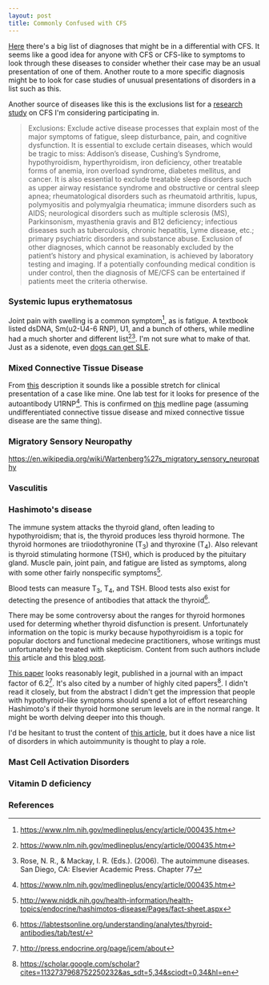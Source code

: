 ```yaml
---
layout: post
title: Commonly Confused with CFS 
---
```


[Here](http://www.mayoclinic.org/diseases-conditions/mixed-connective-tissue-disease/basics/definition/CON-20026515?p=1) there's a big list of diagnoses that might be in a differential with CFS. It seems like a good idea for anyone with CFS or CFS-like to symptoms to look through these diseases to consider whether their case may be an usual presentation of one of them. Another route to a more specific diagnosis might be to look for case studies of unusual presentations of disorders in a list such as this. 

Another source of diseases like this is the exclusions list for a [research study](http://www.nova.edu/nim/study-of-me-cfs-in-men.html) on CFS I'm considering participating in.

> Exclusions:  Exclude active disease processes that explain most of the major symptoms of fatigue, sleep disturbance, pain, and cognitive dysfunction.  It is essential to exclude certain diseases, which would be  tragic  to  miss:  Addison’s  disease,  Cushing’s  Syndrome,  hypothyroidism,  hyperthyroidism,  iron deficiency, other treatable forms of anemia, iron overload syndrome, diabetes mellitus, and cancer.  It is also  essential  to  exclude  treatable  sleep  disorders  such  as  upper  airway  resistance  syndrome  and obstructive  or  central  sleep  apnea;  rheumatological  disorders  such  as  rheumatoid  arthritis,  lupus, polymyositis and polymyalgia rheumatica; immune disorders such as AIDS; neurological disorders such as multiple sclerosis (MS), Parkinsonism, myasthenia gravis and B12 deficiency; infectious diseases such as tuberculosis, chronic hepatitis, Lyme disease, etc.; primary psychiatric disorders and substance abuse. Exclusion of other diagnoses, which cannot be reasonably excluded by the patient’s history and physical examination, is achieved by laboratory testing and imaging. If a potentially confounding medical condition is under control, then the diagnosis of ME/CFS can be entertained if patients meet the criteria otherwise.

### Systemic lupus erythematosus
Joint pain with swelling is a common symptom[^medline], as is fatigue. A textbook listed dsDNA, Sm(u2-U4-6 RNP), U1, and a bunch of others, while medline had a much shorter and different list[^medline][^chap_77]. I'm not sure what to make of that. Just as a sidenote, even [dogs can get SLE](http://www.canismajor.com/dog/autoimmn.html).

### Mixed Connective Tissue Disease
From [this](http://www.mayoclinic.org/diseases-conditions/mixed-connective-tissue-disease/basics/definition/CON-20026515?p=1) description it sounds like a possible stretch for clinical presentation of a case like mine. One lab test for it looks for presence of the autoantibody U1RNP[^medline]. This is confirmed on [this](http://emedicine.medscape.com/article/334482-workup) medline page (assuming undifferentiated connective tissue disease and mixed connective tissue disease are the same thing).

### Migratory Sensory Neuropathy
https://en.wikipedia.org/wiki/Wartenberg%27s_migratory_sensory_neuropathy

### Vasculitis

### Hashimoto's disease
The immune system attacks the thyroid gland, often leading to hypothyroidism; that is, the thyroid produces less thyroid hormone. The thyroid hormones are triiodothyronine (T<sub>3</sub>) and thyroxine (T<sub>4</sub>). Also relevant is thyroid stimulating hormone (TSH), which is produced by the pituitary gland. Muscle pain, joint pain, and fatigue are listed as symptoms, along with some other fairly nonspecific symptoms[^NIH_hashimotos].

Blood tests can measure T<sub>3</sub>,  T<sub>4</sub>, and TSH. Blood tests also exist for detecting the presence of antibodies that attack the thyroid[^labtestsonline_thyroid_aab].

There may be some controversy about the ranges for thyroid hormones used for determing whether thyroid disfunction is present. Unfortunately information on the topic is murky because hypothyroidism is a topic for popular doctors and functional medecine practitioners, whose writings must unfortunately be treated with skepticism. Content from such authors include [this](http://www.huffingtonpost.com/dr-raphael-kellman/why-routine-blood-tests-o_b_6801130.html) article and this [blog post](http://chriskresser.com/5-thyroid-patterns-that-wont-show-up-on-standard-lab-tests/).

[This paper](http://press.endocrine.org/doi/abs/10.1210/jc.2005-0455) looks reasonably legit, published in a journal with an impact factor of 6.2[^jcem_impact]. It's also cited by a number of highly cited papers[^scholar_citing_papers]. I didn't read it closely, but from the abstract I didn't get the impression that people with hypothyroid-like symptoms should spend a lot of effort researching Hashimoto's if their thyroid hormone serum levels are in the normal range. It might be worth delving deeper into this though.

I'd be hesitant to trust the content of [this article](https://experiencelife.com/article/autoimmune-disorders-when-your-body-turns-on-you/), but it does have a nice list of disorders in which autoimmunity is thought to play a role.

### Mast Cell Activation Disorders

### Vitamin D deficiency

### References
[^medline]: https://www.nlm.nih.gov/medlineplus/ency/article/000435.htm
[^chap_77]: Rose, N. R., & Mackay, I. R. (Eds.). (2006). The autoimmune diseases. San Diego, CA: Elsevier Academic Press. Chapter 77
[^labtestsonline_thyroid_aab]: https://labtestsonline.org/understanding/analytes/thyroid-antibodies/tab/test/
[^NIH_hashimotos]: http://www.niddk.nih.gov/health-information/health-topics/endocrine/hashimotos-disease/Pages/fact-sheet.aspx
[^jcem_impact]: http://press.endocrine.org/page/jcem/about
[^scholar_citing_papers]: https://scholar.google.com/scholar?cites=1132737968752250232&as_sdt=5,34&sciodt=0,34&hl=en
